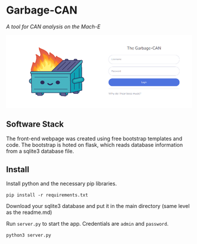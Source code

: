 # Garbage-CAN

*A tool for CAN analysis on the Mach-E*

![logo](login.png)

## Software Stack

The front-end webpage was created using free bootstrap templates and code. The bootstrap is hoted on flask, which reads database information from a sqlite3 database file.

## Install

Install python and the necessary pip libraries.

```
pip install -r requirements.txt
```

Download your sqlite3 database and put it in the main directory (same level as the readme.md)

Run `server.py` to start the app. Credentials are `admin` and `password`.

```
python3 server.py
```